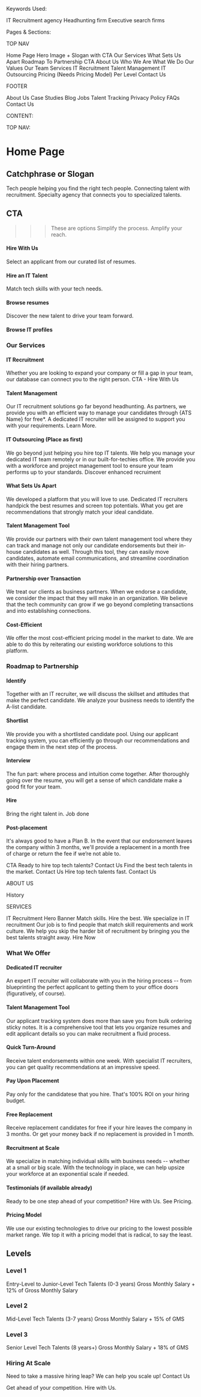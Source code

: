 Keywords Used:

IT Recruitment agency
Headhunting firm
Executive search firms

Pages & Sections:

TOP NAV

Home Page
Hero Image + Slogan with CTA
Our Services
What Sets Us Apart
Roadmap To Partnership
CTA
About Us
Who We Are
What We Do
Our Values
Our Team
Services
IT Recruitment
Talent Management
IT Outsourcing
Pricing (Needs Pricing Model)
Per Level
Contact Us

FOOTER

About Us
Case Studies
Blog
Jobs
Talent Tracking
Privacy Policy
FAQs
Contact Us



CONTENT:

TOP NAV:

# Home Page
## Catchphrase or Slogan
Tech people helping you find the right tech people.
Connecting talent with recruitment.
Specialty agency that connects you to specialized talents. 


## CTA
>>> These are options 
Simplify the process. Amplify your reach.
#### Hire With Us

Select an applicant from our curated list of resumes.
#### Hire an IT Talent

Match tech skills with your tech needs.
#### Browse resumes

Discover the new talent to drive your team forward.
#### Browse IT profiles


### Our Services

#### IT Recruitment

Whether you are looking to expand your company or fill a gap in your team, our database can connect you to the right person. 
CTA - Hire With Us


#### Talent Management

Our IT recruitment solutions go far beyond headhunting. As partners, we provide you with an efficient way to manage your candidates through {ATS Name} for free*. A dedicated IT recruiter will be assigned to support you with your requirements.
Learn More.

#### IT Outsourcing (Place as first)
We go beyond just helping you hire top IT talents. We help you manage your dedicated IT team remotely or in our built-for-techies office. We provide you with a workforce and project management tool to ensure your team performs up to your standards.
Discover enhanced recruiment

#### What Sets Us Apart
We developed a platform that you will love to use. Dedicated IT recruiters handpick the best resumes and screen top potentials. What you get are recommendations that strongly match your ideal candidate.

#### Talent Management Tool
We provide our partners with their own talent management tool where they can track and manage not only our candidate endorsements but their in-house candidates as well. Through this tool, they can easily move candidates, automate email communications, and streamline coordination with their hiring partners.

#### Partnership over Transaction
We treat our clients as business partners. When we endorse a candidate, we consider the impact that they will make in an organization. We believe that the tech community can grow if we go beyond completing transactions and into establishing connections. 

#### Cost-Efficient
We offer the most cost-efficient pricing model in the market to date. We are able to do this by reiterating our existing workforce solutions to this platform. 

### Roadmap to Partnership

#### Identify
Together with an IT recruiter, we will discuss the skillset and attitudes that make the perfect candidate. We analyze your business needs to identify the A-list candidate. 

#### Shortlist
We provide you with a shortlisted candidate pool. Using our applicant tracking system, you can efficiently go through our recommendations and engage them in the next step of the process. 

#### Interview
The fun part: where process and intuition come together. After thoroughly going over the resume, you will get a sense of which candidate make a good fit for your team.

#### Hire
Bring the right talent in. Job done 

#### Post-placement
It's always good to have a Plan B. In the event that our endorsement leaves the company within 3 months, we'll provide a replacement in a month free of charge or return the fee if we’re not able to.

CTA
Ready to hire top tech talents?
Contact Us
Find the best tech talents in the market.
Contact Us
Hire top tech talents fast.
Contact Us

ABOUT US

History

SERVICES

IT Recruitment
Hero Banner
Match skills. Hire the best.
We specialize in IT recruitment
Our job is to find people that match skill requirements and work culture. We help you skip the harder bit of recruitment by bringing you the best talents straight away.
Hire Now

### What We Offer
#### Dedicated IT recruiter
An expert IT recruiter will collaborate with you in the hiring process -- from blueprinting the perfect applicant to getting them to your office doors (figuratively, of course).

#### Talent Management Tool
Our applicant tracking system does more than save you from bulk ordering sticky notes. It is a comprehensive tool that lets you organize resumes and edit applicant details so you can make recruitment a fluid process. 

#### Quick Turn-Around
Receive talent endorsements within one week. With specialist IT recruiters, you can get quality recommendations at an impressive speed. 

#### Pay Upon Placement
Pay only for the candidatese that you hire. That's 100% ROI on your hiring budget. 

#### Free Replacement
Receive replacement candidates for free if your hire leaves the company in 3 months. Or get your money back if no replacement is provided in 1 month. 

#### Recruitment at Scale
We specialize in matching individual skills with business needs -- whether at a small or big scale. With the technology in place, we can help upsize your workforce at an exponential scale if needed. 

#### Testimonials (if available already)
Ready to be one step ahead of your competition? Hire with Us. See Pricing.

#### Pricing Model
We use our existing technologies to drive our pricing to the lowest possible market range. We top it with a pricing model that is radical, to say the least. 

## Levels

### Level 1
Entry-Level to Junior-Level Tech Talents (0-3 years)
Gross Monthly Salary + 12% of Gross Monthly Salary

### Level 2
Mid-Level Tech Talents (3-7 years)
Gross Monthly Salary + 15% of GMS

### Level 3
Senior Level Tech Talents (8 years+)
Gross Monthly Salary + 18% of GMS

### Hiring At Scale
Need to take a massive hiring leap? We can help you scale up!
Contact Us

Get ahead of your competition. Hire with Us.